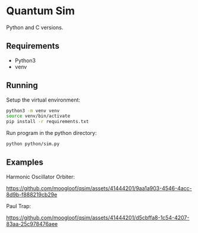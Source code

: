 # Quantum Sim
Python and C versions.

## Requirements
- Python3
- venv

## Running
Setup the virtual environment:
```sh
python3 -m venv venv
source venv/bin/activate
pip install -r requirements.txt
```
Run program in the python directory:
```sh
python python/sim.py
```

## Examples
Harmonic Oscillator Orbiter:

https://github.com/moogloof/qsim/assets/41444201/9aa1a903-4546-4acc-8d9b-f888219cb29e

Paul Trap:


https://github.com/moogloof/qsim/assets/41444201/d5cbffa8-1c54-4207-83aa-25c978476aee

